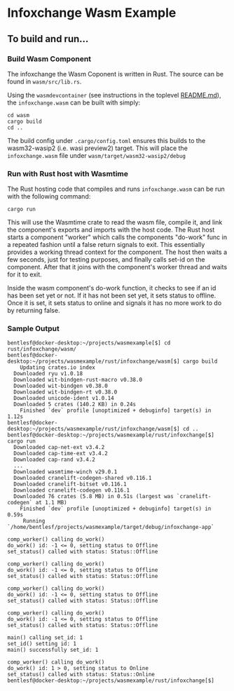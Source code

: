 # Infoxchange Wasm Example

## To build and run...

### Build Wasm Component
The infoxchange the Wasm Coponent is written in Rust.  The source can be found in `wasm/src/lib.rs`.<br>

Using the `wasmdevcontainer` (see instructions in the toplevel [README.md](../../README.md)), the `infoxchange.wasm` can be built with simply:
```
cd wasm
cargo build
cd ..
```
The build config under `.cargo/config.toml` ensures this builds to the wasm32-wasip2 (i.e. wasi preview2) target.  This will place the `infoxchange.wasm` file under `wasm/target/wasm32-wasip2/debug`

### Run with Rust host with Wasmtime
The Rust hosting code that compiles and runs `infoxchange.wasm` can be run with the following command:
```
cargo run
```
This will use the Wasmtime crate to read the wasm file, compile it, and link the component's exports and imports with the host code. The Rust host starts a component "worker" which calls the components "do-work" func in a repeated fashion until a false return signals to exit. This essentially provides a working thread context for the component. The host then waits a few seconds, just for testing purposes, and finally calls set-id on the component. After that it joins with the component's worker thread and waits for it to exit.

Inside the wasm component's do-work function, it checks to see if an id has been set yet or not. If it has not been set yet, it sets status to offline. Once it is set, it sets status to online and signals it has no more work to do by returning false.

### Sample Output
```
bentlesf@docker-desktop:~/projects/wasmexample[$] cd rust/infoxchange/wasm/
bentlesf@docker-desktop:~/projects/wasmexample/rust/infoxchange/wasm[$] cargo build
    Updating crates.io index
  Downloaded ryu v1.0.18
  Downloaded wit-bindgen-rust-macro v0.38.0
  Downloaded wit-bindgen v0.38.0
  Downloaded wit-bindgen-rt v0.38.0
  Downloaded unicode-ident v1.0.14
  Downloaded 5 crates (140.2 KB) in 0.24s
    Finished `dev` profile [unoptimized + debuginfo] target(s) in 1.12s
bentlesf@docker-desktop:~/projects/wasmexample/rust/infoxchange/wasm[$] cd ..
bentlesf@docker-desktop:~/projects/wasmexample/rust/infoxchange[$] cargo run
  Downloaded cap-net-ext v3.4.2
  Downloaded cap-time-ext v3.4.2
  Downloaded cap-rand v3.4.2
  ...
  Downloaded wasmtime-winch v29.0.1
  Downloaded cranelift-codegen-shared v0.116.1
  Downloaded cranelift-bitset v0.116.1
  Downloaded cranelift-codegen v0.116.1
  Downloaded 76 crates (5.8 MB) in 0.51s (largest was `cranelift-codegen` at 1.1 MB)
    Finished `dev` profile [unoptimized + debuginfo] target(s) in 0.59s
     Running `/home/bentlesf/projects/wasmexample/target/debug/infoxchange-app`

comp_worker() calling do_work()
do_work() id: -1 <= 0, setting status to Offline
set_status() called with status: Status::Offline

comp_worker() calling do_work()
do_work() id: -1 <= 0, setting status to Offline
set_status() called with status: Status::Offline

comp_worker() calling do_work()
do_work() id: -1 <= 0, setting status to Offline
set_status() called with status: Status::Offline

comp_worker() calling do_work()
do_work() id: -1 <= 0, setting status to Offline
set_status() called with status: Status::Offline

main() calling set_id: 1
set_id() setting id: 1
main() successfully set_id: 1

comp_worker() calling do_work()
do_work() id: 1 > 0, setting status to Online
set_status() called with status: Status::Online
bentlesf@docker-desktop:~/projects/wasmexample/rust/infoxchange[$]
```
